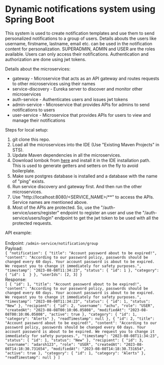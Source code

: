 # Dynamic notifications system using Spring Boot

This system is used to create notification templates and use them to send personalized notifications to a group of users. Details abouts the users like username, firstname, lastname, email etc. can be used in the notification content for personalization. SUPERADMIN, ADMIN and USER are the roles available. Users can only access their notifications. Authentication and authorization are done using jwt tokens.

Details about the microservices:
* gateway - Microservice that acts as an API gateway and routes requests to other microservices using their names
* service-discovery - Eureka server to discover and monitor other microservices
* auth-service - Authenticates users and issues jwt tokens
* admin-service - Microservice that provides APIs for admins to send notifications to users
* user-service - Microservice that provides APIs for users to view and manage their notifications

Steps for local setup:
1. git clone this repo.
2. Load all the microservices into the IDE (Use "Existing Maven Projects" in STS).
3. Update Maven dependencies in all the microservices.
4. Download lombok from [here](https://projectlombok.org/download) and install it in the IDE installation path. This is used to generate getters and setters on the fly to avoid boilerplate.
5. Make sure postgres database is installed and a database with the name of "ping" exists.
6. Run service discovery and gateway first. And then run the other microservices.
7. Use "http://localhost:8080/<SERVICE_NAME>/**" to access the APIs. Service names are mentioned above.
8. Most of the APIs are protected. So, use the "/auth-service/users/register" endpoint to register an user and use the "/auth-service/users/login" endpoint to get the jwt token to be used with all the protected requests.

API example:
<br>
<br>
Endpoint: `/admin-service/notification/group`
<br>
Payload:
<br> 
`{
    "notification": {
        "title": "Account password about to be expired!",
        "content": "According to our password policy, passwords should be changed every 60 days. Your account password is about to be expired. We request you to change it immediately for safety purposes.",
        "timestamp": "2023-08-08T11:34:23",
        "status": {
            "id": 1
        },
        "category": {
            "id": 1 
        }
    },
    "userIds": [2, 3]
}`
<br>
Response:
<br>
`[
    {
        "id": 1,
        "title": "Account password about to be expired!",
        "content": "According to our password policy, passwords should be changed every 60 days. Your account password is about to be expired. We request you to change it immediately for safety purposes.",
        "timestamp": "2023-08-08T11:34:23",
        "status": {
            "id": 1,
            "status": "New"
        },
        "recipient": {
            "id": 2,
            "username": "achu",
            "role": "USER",
            "createdAt": "2023-08-08T00:10:06.05808",
            "modifiedAt": "2023-08-08T00:10:06.05808",
            "active": true
        },
        "category": {
            "id": 1,
            "category": "Alerts"
        },
        "readTimestamp": null
    },
    {
        "id": 2,
        "title": "Account password about to be expired!",
        "content": "According to our password policy, passwords should be changed every 60 days. Your account password is about to be expired. We request you to change it immediately for safety purposes.",
        "timestamp": "2023-08-08T11:34:23",
        "status": {
            "id": 1,
            "status": "New"
        },
        "recipient": {
            "id": 3,
            "username": "adarsh123",
            "role": "USER",
            "createdAt": "2023-08-08T14:18:30.731654",
            "modifiedAt": "2023-08-08T14:18:30.731654",
            "active": true
        },
        "category": {
            "id": 1,
            "category": "Alerts"
        },
        "readTimestamp": null
    }
]`